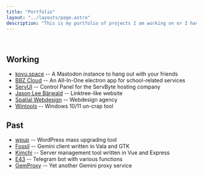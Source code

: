 ```yaml
---
title: "Portfolio"
layout: "../layouts/page.astro"
description: "This is my portfolio of projects I am working on or I have worked on."
---
```

<br>

<h2 id="working">Working</h2>
<ul>
    <li><a href="https://koyu.space" target="_blank" rel="nofollow">koyu.space</a> -- A Mastodon instance to hang out with your friends</li>
    <li><a href="https://github.com/koyuawsmbrtn/bbz-cloud" target="_blank" rel="nofollow">BBZ Cloud</a> -- An All-In-One electron app for school-related services</li>
    <li><a href="https://servbyte.eu" target="_blank" rel="nofollow">ServUI</a> -- Control Panel for the ServByte hosting company</li>
    <li><a href="https://jasonb.de" target="_blank" rel="nofollow">Jason Lee Bärwald</a> -- Linktree-like website</a></li>
    <li><a href="https://spatialwebdesign.com" target="_blank" rel="nofollow">Spatial Webdesign</a> -- Webdesign agency</li>
    <li><a href="https://wintools.koyu.space" target="_blank" rel="nofollow">Wintools</a> -- Windows 10/11 un-crap tool</li>
</ul>
<h2 id="past">Past</h2>
<ul>
    <li><a href="https://github.com/koyuspace/wpup" target="_blank" rel="nofollow">wpup</a> -- WordPress mass upgrading tool</li>
    <li><a href="https://fossil.koyu.space" target="_blank" rel="nofollow">Fossil</a> -- Gemini client written in Vala and GTK</li>
    <li><a href="https://github.com/koyuspace/kimchi" target="_blank" rel="nofollow">Kimchi</a> -- Server management tool written in Vue and Express</li>
    <li><a href="https://github.com/koyuspace/e43" target="_blank" rel="nofollow">E43</a> -- Telegram bot with various functions</li>
    <li><a href="https://gemproxy.koyu.space" target="_blank" rel="nofollow">GemProxy</a> -- Yet another Gemini proxy service</li>
</ul>